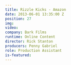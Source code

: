 ```yaml
---
title: Rizzle Kicks - Amazon
date: 2013-06-01 13:35:00 Z
position: 27
img: 
video: 
company: Bark Films
runtime: Online Content
director: Rick Stanton
producers: Penny Gabriel
role: Production Assistant
is-featured: 
---
```


